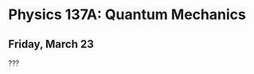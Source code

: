Physics 137A: Quantum Mechanics
===============================
Friday, March 23
----------------
???
